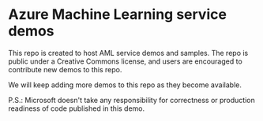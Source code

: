 # Azure Machine Learning service demos
This repo is created to host AML service demos and samples. The repo is public under a Creative Commons license, and users are encouraged to contribute new demos to this repo.

We will keep adding more demos to this repo as they become available.

P.S.: Microsoft doesn't take any responsibility for correctness or production readiness of code published in this demo.
